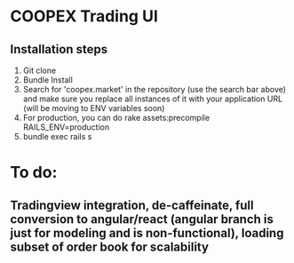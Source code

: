 # COOPEX Trading UI

## Installation steps

1. Git clone
2. Bundle Install
3. Search for 'coopex.market' in the repository (use the search bar above) and make sure you replace all instances of it with your application URL (will be moving to ENV variables soon)
4. For production, you can do rake assets:precompile RAILS_ENV=production
5. bundle exec rails s




# To do: 
## Tradingview integration, de-caffeinate, full conversion to angular/react (angular branch is just for modeling and is non-functional), loading subset of order book for scalability
